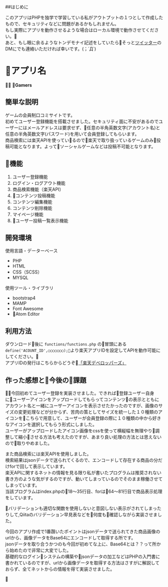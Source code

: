 ##はじめに

このアプリはPHPを独学で学習している私がアウトプットの１つとして作成したもので、セキュリティなどに問題があるかもしれません。  
もし実際にアプリを動作させるような場合はローカル環境で動作させてください。  
あと、もし眼に余るようなトンデモナイ記述をしていたらそっと<a href="https://twitter.com/float_top">ツイッター</a>のDMにでも連絡いただければ幸いです。(；´Д`)


アプリ名
====
  **Gamers**

## 簡単な説明
ゲームの会員制口コミサイトです。  
初めてユーザー登録機能を搭載させました。セキュリティ面に不安があるのでユーザーにはメールアドレスは要求せず、任意の半角英数文字(アカウント名)と任意の半角英数文字(パスワード)を用いて会員登録してもらいます。  
商品検索には楽天APIを使っているので楽天で取り扱っているゲームのみ投稿可能となります。よってソーシャルゲームなどは投稿不可能となります。


## 機能
1. ユーザー登録機能
1. ログイン・ログアウト機能
1. 商品検索機能（楽天API）
1. コンテンツ投稿機能
1. コンテンツ編集機能
1. コンテンツ削除機能
1. マイページ機能
1. ユーザー投稿一覧表示機能


## 開発環境
使用言語・データーベース
* PHP
* HTML
* CSS（SCSS）
* MYSQL  

使用ツール・ライブラリ
* bootstrap4
* MAMP
* Font Awesome
* Atom Editor

## 利用方法

ダウンロード後に `functions/functions.php` の冒頭にある
`define('ACOUNT_ID',◯◯◯◯◯◯◯);`より楽天アプリIDを設定してAPIを動作可能にしてください。  
アプリIDの発行はこちらからどうぞ<a href='https://webservice.rakuten.co.jp/'>「楽天デベロッパーズ」</a>


## 作った感想と今後の課題

今回初めてユーザー登録を実装させました。できれば登録ユーザー自身にユーザーアイコンをアップロードしてもらってコンテンツの表示とともにアカウント名と一緒にユーザーアイコンを表示させたかったのですが、画像のサイズの変更処理などが分からず、苦肉の策としてサイズを統一した１０種類のアイコンをこちらで用意して、ユーザーが会員登録の際に１０種類の中から好きなアイコンを選択してもらう形式にしました。  
ユーザーがアップロードしたアイコン画像をcssを使って横縦幅を無理やり調整して縮小させる方法も考えたのですが、あまり良い処理の方法とは思えないので取りやめました。

また商品検索には楽天APIを使用しました。  
検索結果はjsonデータで送られてくるので、エンコードして存在する商品の分だけforで回して表示しています。  
楽天APIに関するネットの情報を見る限り私が書いたプログラムは推奨されない書き方のような気がするのですが、動いてしまっているのでそのまま稼働させてしまっています。  
当該プログラムはindex.phpの18〜35行目、forは64〜81行目で商品表示処理をしています。  

バリデーションも適切な関数を使用しないと意図しない表示がされてしまったりして,Qiitaのバリデーション早見表などを何度も確認しながら実装させました。  

今回のアプリ作成で1番躓いたポイントはjsonデータで送られてきた商品画像のurlから、画像データをBase64にエンコードして取得する所です。  
jsonデータを取り合うかつのも今回が初めてな上に、Base64とは？？って所から始めたので非常に大変でした。  
基礎的なログインシステムの構築やjsonデータの加工などはPHPの入門書に書かれているのですが、urlから画像データを取得する方法はさすがに解説しておらず、全てネットからの情報を得て実装させました。







